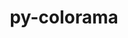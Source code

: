 ---
title: "py-colorama"
layout: cache
categories: [package, develop]
meta: {"compilers": ["none"], "num_specs": 25, "num_specs_by_stack": {"e4s": 9, "e4s-neoverse-v2": 9, "hep": 7, "root": 25}, "oss": ["ubuntu22.04"], "platforms": ["linux"], "stacks": ["e4s", "e4s-neoverse-v2", "hep", "root"], "targets": ["neoverse_v2", "x86_64_v3"], "versions": ["0.4.6"]}
spec_details: [{"compiler": "none", "hash": "2hrmhetfzq2tnq2a2gmyy7hktys5v64n", "os": "ubuntu22.04", "platform": "linux", "size": "-", "stacks": ["e4s", "root"], "target": "x86_64_v3", "variants": ["build_system=python_pip"], "versions": ["0.4.6"]}, {"compiler": "none", "hash": "324hfe7fpcxsvipx5lorr6et7lo4fft4", "os": "ubuntu22.04", "platform": "linux", "size": "-", "stacks": ["e4s-neoverse-v2", "root"], "target": "neoverse_v2", "variants": ["build_system=python_pip"], "versions": ["0.4.6"]}, {"compiler": "none", "hash": "3ne4ug54woq3tenofog7dvcyuqxz42np", "os": "ubuntu22.04", "platform": "linux", "size": "-", "stacks": ["e4s", "root"], "target": "x86_64_v3", "variants": ["build_system=python_pip"], "versions": ["0.4.6"]}, {"compiler": "none", "hash": "54z3kjmtripx7sbc3ft624oud4hxpok4", "os": "ubuntu22.04", "platform": "linux", "size": "-", "stacks": ["hep", "root"], "target": "x86_64_v3", "variants": ["build_system=python_pip"], "versions": ["0.4.6"]}, {"compiler": "none", "hash": "ck5wi5ch4grm42otshdy5md254hjdtpi", "os": "ubuntu22.04", "platform": "linux", "size": "-", "stacks": ["e4s-neoverse-v2", "root"], "target": "neoverse_v2", "variants": ["build_system=python_pip"], "versions": ["0.4.6"]}, {"compiler": "none", "hash": "d5envrib2lbpmi4f5mb7ydpi5wfrzwp5", "os": "ubuntu22.04", "platform": "linux", "size": "-", "stacks": ["hep", "root"], "target": "x86_64_v3", "variants": ["build_system=python_pip"], "versions": ["0.4.6"]}, {"compiler": "none", "hash": "ecqa5vah4k5lbwbpriia6q36maamzowy", "os": "ubuntu22.04", "platform": "linux", "size": "-", "stacks": ["e4s-neoverse-v2", "root"], "target": "neoverse_v2", "variants": ["build_system=python_pip"], "versions": ["0.4.6"]}, {"compiler": "none", "hash": "fz4hpr2frqzpryhab57sgnmpuhsk2tua", "os": "ubuntu22.04", "platform": "linux", "size": "-", "stacks": ["hep", "root"], "target": "x86_64_v3", "variants": ["build_system=python_pip"], "versions": ["0.4.6"]}, {"compiler": "none", "hash": "gj2cgyzool6qt2dviqlgf4oylpf23xey", "os": "ubuntu22.04", "platform": "linux", "size": "-", "stacks": ["hep", "root"], "target": "x86_64_v3", "variants": ["build_system=python_pip"], "versions": ["0.4.6"]}, {"compiler": "none", "hash": "lgy7i6ce6r3vn3x32ptqu2iciwhfao4c", "os": "ubuntu22.04", "platform": "linux", "size": "-", "stacks": ["e4s-neoverse-v2", "root"], "target": "neoverse_v2", "variants": ["build_system=python_pip"], "versions": ["0.4.6"]}, {"compiler": "none", "hash": "mueuw6vwjwnfawwpbchhjhbl57i5r6na", "os": "ubuntu22.04", "platform": "linux", "size": "-", "stacks": ["e4s", "root"], "target": "x86_64_v3", "variants": ["build_system=python_pip"], "versions": ["0.4.6"]}, {"compiler": "none", "hash": "pr6gszes4hz7d4vsxptasx2zaoy5afxl", "os": "ubuntu22.04", "platform": "linux", "size": "-", "stacks": ["e4s", "root"], "target": "x86_64_v3", "variants": ["build_system=python_pip"], "versions": ["0.4.6"]}, {"compiler": "none", "hash": "qqavmvr4x4lxjfpc7xidchcsprjaqieu", "os": "ubuntu22.04", "platform": "linux", "size": "-", "stacks": ["e4s-neoverse-v2", "root"], "target": "neoverse_v2", "variants": ["build_system=python_pip"], "versions": ["0.4.6"]}, {"compiler": "none", "hash": "ratplq5k2cvyl6uxwbicym3shd33fe3k", "os": "ubuntu22.04", "platform": "linux", "size": "-", "stacks": ["e4s", "root"], "target": "x86_64_v3", "variants": ["build_system=python_pip"], "versions": ["0.4.6"]}, {"compiler": "none", "hash": "roffwkbpy4yvcqft5sdigpvlrcddrik5", "os": "ubuntu22.04", "platform": "linux", "size": "-", "stacks": ["hep", "root"], "target": "x86_64_v3", "variants": ["build_system=python_pip"], "versions": ["0.4.6"]}, {"compiler": "none", "hash": "rxfa7hqaemme4r53goo5extgnnegnsh7", "os": "ubuntu22.04", "platform": "linux", "size": "-", "stacks": ["hep", "root"], "target": "x86_64_v3", "variants": ["build_system=python_pip"], "versions": ["0.4.6"]}, {"compiler": "none", "hash": "snxbht22ambrqx5jqhvvjkvwn6gf5bvy", "os": "ubuntu22.04", "platform": "linux", "size": "-", "stacks": ["e4s", "root"], "target": "x86_64_v3", "variants": ["build_system=python_pip"], "versions": ["0.4.6"]}, {"compiler": "none", "hash": "trkd76al5riib74jdmx5jbf6p7trvy5r", "os": "ubuntu22.04", "platform": "linux", "size": "-", "stacks": ["e4s", "root"], "target": "x86_64_v3", "variants": ["build_system=python_pip"], "versions": ["0.4.6"]}, {"compiler": "none", "hash": "tzs7q564pa7oxjp74vaujvhatcokih26", "os": "ubuntu22.04", "platform": "linux", "size": "-", "stacks": ["e4s-neoverse-v2", "root"], "target": "neoverse_v2", "variants": ["build_system=python_pip"], "versions": ["0.4.6"]}, {"compiler": "none", "hash": "v4h6czzj6z3jbhp7jrbkcv3mr5dpb7zh", "os": "ubuntu22.04", "platform": "linux", "size": "-", "stacks": ["e4s", "root"], "target": "x86_64_v3", "variants": ["build_system=python_pip"], "versions": ["0.4.6"]}, {"compiler": "none", "hash": "vaimzx3zqeaek2eglxphqnhpzy34ed5t", "os": "ubuntu22.04", "platform": "linux", "size": "-", "stacks": ["e4s-neoverse-v2", "root"], "target": "neoverse_v2", "variants": ["build_system=python_pip"], "versions": ["0.4.6"]}, {"compiler": "none", "hash": "vjrgapfn56jmdypldnhflyf5jmhwr2ay", "os": "ubuntu22.04", "platform": "linux", "size": "-", "stacks": ["e4s-neoverse-v2", "root"], "target": "neoverse_v2", "variants": ["build_system=python_pip"], "versions": ["0.4.6"]}, {"compiler": "none", "hash": "wf3yqr53oxdn7tz4hkvtagjynshkn4qc", "os": "ubuntu22.04", "platform": "linux", "size": "-", "stacks": ["hep", "root"], "target": "x86_64_v3", "variants": ["build_system=python_pip"], "versions": ["0.4.6"]}, {"compiler": "none", "hash": "wisw3v3slnxt5gismqohkdi5urma2kfc", "os": "ubuntu22.04", "platform": "linux", "size": "-", "stacks": ["e4s-neoverse-v2", "root"], "target": "neoverse_v2", "variants": ["build_system=python_pip"], "versions": ["0.4.6"]}, {"compiler": "none", "hash": "xhy5yuisouhfx663jsagosh6uoz2wpa3", "os": "ubuntu22.04", "platform": "linux", "size": "-", "stacks": ["e4s", "root"], "target": "x86_64_v3", "variants": ["build_system=python_pip"], "versions": ["0.4.6"]}]
---